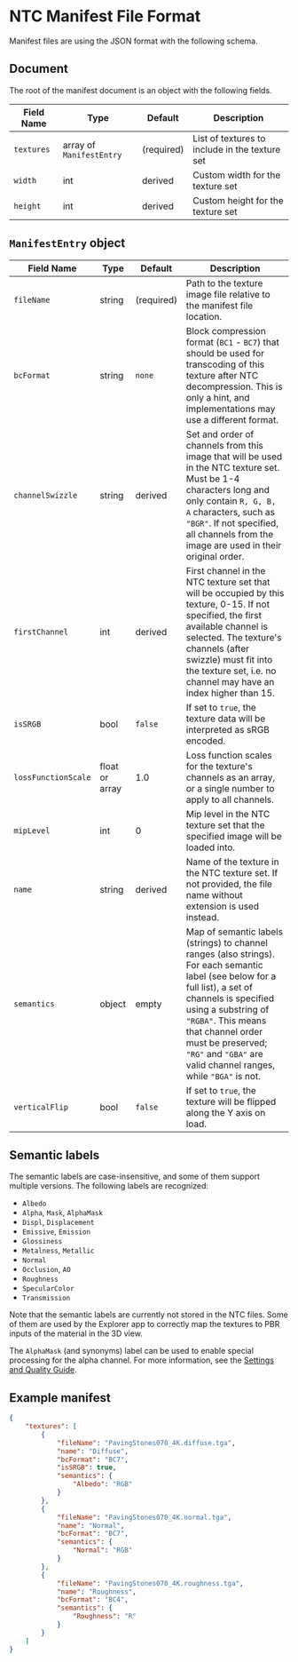 # NTC Manifest File Format

Manifest files are using the JSON format with the following schema.

## Document

The root of the manifest document is an object with the following fields.

| Field Name       | Type                     | Default    | Description 
|------------------|--------------------------|------------|-------------
| `textures`       | array of `ManifestEntry` | (required) | List of textures to include in the texture set
| `width`          | int                      | derived    | Custom width for the texture set
| `height`         | int                      | derived    | Custom height for the texture set

## `ManifestEntry` object

| Field Name          | Type           | Default    | Description 
|---------------------|----------------|------------|-------------
| `fileName`          | string         | (required) | Path to the texture image file relative to the manifest file location.
| `bcFormat`          | string         | `none`     | Block compression format (`BC1` - `BC7`) that should be used for transcoding of this texture after NTC decompression. This is only a hint, and implementations may use a different format.
| `channelSwizzle`    | string         | derived    | Set and order of channels from this image that will be used in the NTC texture set. Must be 1-4 characters long and only contain `R, G, B, A` characters, such as `"BGR"`. If not specified, all channels from the image are used in their original order.
| `firstChannel`      | int            | derived    | First channel in the NTC texture set that will be occupied by this texture, 0-15. If not specified, the first available channel is selected. The texture's channels (after swizzle) must fit into the texture set, i.e. no channel may have an index higher than 15.
| `isSRGB`            | bool           | `false`    | If set to `true`, the texture data will be interpreted as sRGB encoded.
| `lossFunctionScale` | float or array | 1.0 | Loss function scales for the texture's channels as an array, or a single number to apply to all channels.
| `mipLevel`          | int            | 0          | Mip level in the NTC texture set that the specified image will be loaded into.
| `name`              | string         | derived    | Name of the texture in the NTC texture set. If not provided, the file name without extension is used instead.
| `semantics`         | object         | empty      | Map of semantic labels (strings) to channel ranges (also strings). For each semantic label (see below for a full list), a set of channels is specified using a substring of `"RGBA"`. This means that channel order must be preserved; `"RG"` and `"GBA"` are valid channel ranges, while `"BGA"` is not.
| `verticalFlip`      | bool           | `false`    | If set to `true`, the texture will be flipped along the Y axis on load.

## Semantic labels

The semantic labels are case-insensitive, and some of them support multiple versions. The following labels are recognized:

- `Albedo`
- `Alpha`, `Mask`, `AlphaMask`
- `Displ`, `Displacement`
- `Emissive`, `Emission`
- `Glossiness`
- `Metalness`, `Metallic`
- `Normal`
- `Occlusion`, `AO`
- `Roughness`
- `SpecularColor`
- `Transmission`

Note that the semantic labels are currently not stored in the NTC files. Some of them are used by the Explorer app to correctly map the textures to PBR inputs of the material in the 3D view.

The `AlphaMask` (and synonyms) label can be used to enable special processing for the alpha channel. For more information, see the [Settings and Quality Guide](SettingsAndQuality.md).

## Example manifest

```json
{
    "textures": [
        {
            "fileName": "PavingStones070_4K.diffuse.tga",
            "name": "Diffuse",
            "bcFormat": "BC7",
            "isSRGB": true,
            "semantics": {
                "Albedo": "RGB"
            }
        },
        {
            "fileName": "PavingStones070_4K.normal.tga",
            "name": "Normal",
            "bcFormat": "BC7",
            "semantics": {
                "Normal": "RGB"
            }
        },
        {
            "fileName": "PavingStones070_4K.roughness.tga",
            "name": "Roughness",
            "bcFormat": "BC4",
            "semantics": {
                "Roughness": "R"
            }
        }
    ]
}
```